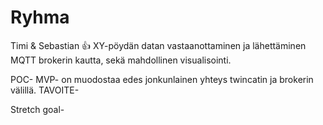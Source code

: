 # Ryhma
Timi & Sebastian 👍
XY-pöydän datan vastaanottaminen ja lähettäminen MQTT brokerin kautta, sekä mahdollinen visualisointi.

POC-
MVP- on muodostaa edes jonkunlainen yhteys twincatin ja brokerin välillä.
TAVOITE-

Stretch goal-
